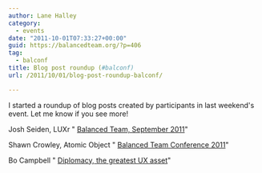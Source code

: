 ```yaml
---
author: Lane Halley
category:
  - events
date: "2011-10-01T07:33:27+00:00"
guid: https://balancedteam.org/?p=406
tag:
  - balconf
title: Blog post roundup (#balconf)
url: /2011/10/01/blog-post-roundup-balconf/

---
```

I started a roundup of blog posts created by participants in last weekend's event. Let me know if you see more!

Josh Seiden, LUXr " [Balanced Team, September 2011](http://joshuaseiden.com/blog/2011/09/balanced-team-september-2011/ "Josh Seiden blog post")"

Shawn Crowley, Atomic Object " [Balanced Team Conference 2011](http://spin.atomicobject.com/2011/09/26/balanced-team-conference-2011/ "Shawn Crowley blog post")"

Bo Campbell " [Diplomacy, the greatest UX asset](http://uitility.com/blog/ "Diplomacy, the Greatest UX Asset")"
